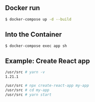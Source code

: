 ## Docker run

```bash
$ docker-compose up -d --build
```

## Into the Container

```bash
$ docker-compose exec app sh
```

## Example: Create React app

```sh
/usr/src # yarn -v
1.21.1

/usr/src # npx create-react-app my-app
/usr/src # cd my-app
/usr/src # yarn start
```
